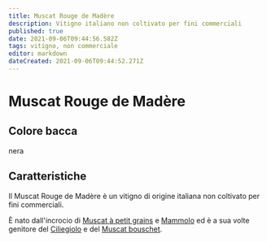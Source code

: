 ```yaml
---
title: Muscat Rouge de Madère
description: Vitigno italiano non coltivato per fini commerciali
published: true
date: 2021-09-06T09:44:56.582Z
tags: vitigno, non commerciale
editor: markdown
dateCreated: 2021-09-06T09:44:52.271Z
---
```


# Muscat Rouge de Madère

## Colore bacca
nera

## Caratteristiche

Il Muscat Rouge de Madère è un vitigno di origine italiana non coltivato per fini commerciali. 

È nato dall'incrocio di [Muscat à petit grains](/vitigni/bacca-bianca/muscat-a-petit-grains) e [Mammolo](/vitigni/bcca-nera/mammolo) ed è a sua volte genitore del [Ciliegiolo](/vitigni/bacca-nera/ciliegiolo) e del [Muscat bouschet](/vitigni/bacca-nera/muscat-bouschet).

